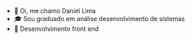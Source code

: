- 👋 Oi, me chamo Daniel Lima
- 🎓 Sou graduado em análise desenvolvimento de sistemas
- 🌱 Desenvolvimento front end


<!---
damarcolim/damarcolim is a ✨ special ✨ repository because its `README.md` (this file) appears on your GitHub profile.
You can click the Preview link to take a look at your changes.
--->

